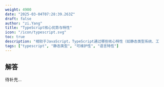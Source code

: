 ```yaml
---
weight: 4900
date: "2025-03-04T07:28:39.263Z"
draft: false
author: "zi.Yang"
title: "TypeScript核心优势与特性"
icon: "/icon/typescript.svg"
toc: true
description: "相较于JavaScript，TypeScript通过哪些核心特性（如静态类型系统、工具链支持）显著提升开发体验？请列举至少三个典型优势，并说明接口、泛型等特性如何促进大型项目维护。"
tags: ["typescript", "静态类型", "可维护性", "语言特性"]
---
```


## 解答

待补充...
